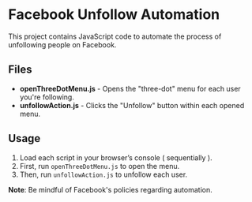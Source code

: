 # Facebook Unfollow Automation

This project contains JavaScript code to automate the process of unfollowing people on Facebook.

## Files
- **openThreeDotMenu.js** - Opens the "three-dot" menu for each user you're following.
- **unfollowAction.js** - Clicks the "Unfollow" button within each opened menu.

## Usage

1. Load each script in your browser’s console ( sequentially ).
2. First, run `openThreeDotMenu.js` to open the menu.
3. Then, run `unfollowAction.js` to unfollow each user.
   
**Note**: Be mindful of Facebook's policies regarding automation.

